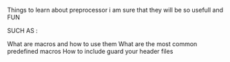 Things to learn about preprocessor i am sure that they will be so usefull and FUN 

SUCH AS :

What are macros and how to use them
What are the most common predefined macros
How to include guard your header files